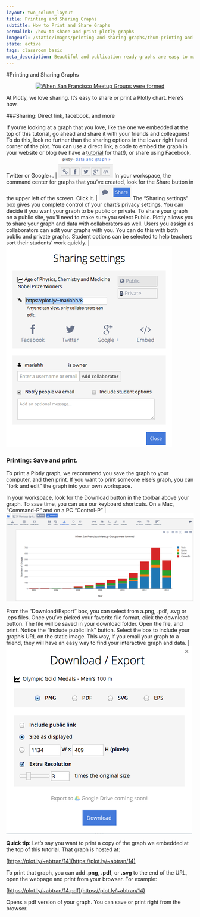 ```yaml
---
layout: two_column_layout
title: Printing and Sharing Graphs
subtitle: How to Print and Share Graphs
permalink: /how-to-share-and-print-plotly-graphs
imageurl: /static/images/printing-and-sharing-graphs/thum-printing-and-sharing-graphs.png
state: active
tags: classroom basic
meta_description: Beautiful and publication ready graphs are easy to make, share, and print with Plotly. A step-by-step tutorial of how to save, download, and share Plotly graphs.
---
```


#Printing and Sharing Graphs

<div>
    <a href="https://plot.ly/~abtran/14/" target="_blank" title="When San Francisco Meetup Groups were formed" style="display: block; text-align: center;"><img src="https://plot.ly/~abtran/14.png" alt="When San Francisco Meetup Groups were formed" style="max-width: 100%;width: 1137px;"  width="1137" onerror="this.onerror=null;this.src='https://plot.ly/404.png';" /></a>
    <script data-plotly="abtran:14" src="https://plot.ly/embed.js" async></script>
</div>

At Plotly, we love sharing. It’s easy to share or print a Plotly chart. Here’s how.

###Sharing: Direct link, facebook, and more

If you’re looking at a graph that you love, like the one we embedded at the top of this tutorial, go ahead and share it with your friends and colleagues! To do this, look no further than the sharing options in the lower right hand corner of the plot. You can use a direct link, a code to embed the graph in your website or blog (we have a <a href="https://plot.ly/embed/">tutorial</a> for that!), or share using Facebook, Twitter or Google+. | ![How to share and print plotly graphs](/static/images/printing-and-sharing-graphs/image03.png)
In your workspace, the command center for graphs that you’ve created, look for the Share button in the upper left of the screen. Click it. | ![How to share and print plotly graphs](/static/images/printing-and-sharing-graphs/image00.png)
The “Sharing settings” box gives you complete control of your chart&#8217;s privacy settings. You can decide if you want your graph to be public or private. To share your graph on a public site, you’ll need to make sure you select Public. Plotly allows you to share your graph and data with collaborators as well. Users you assign as collaborators can edit your graphs with you. You can do this with both public and private graphs. Student options can be selected to help teachers sort their students’ work quickly. | ![How to share and print plotly graphs](/static/images/printing-and-sharing-graphs/image07.png)

### Printing: Save and print.

To print a Plotly graph, we recommend you save the graph to your computer, and then print. If you want to print someone else’s graph, you can “fork and edit” the graph into your own workspace.

In your workspace, look for the Download button in the toolbar above your graph. To save time, you can use our keyboard shortcuts. On a Mac, “Command-P” and on a PC “Control-P” | ![How to share and print plotly graphs](/static/images/printing-and-sharing-graphs/image02.png)

From the “Download/Export” box, you can select from a.png, .pdf, .svg or .eps files. Once you’ve picked your favorite file format, click the download button. The file will be saved in your download folder. Open the file, and print. Notice the “Include public link” button. Select the box to include your graph&#8217;s URL on the static image. This way, if you email your graph to a friend, they will have an easy way to find your interactive graph and data. | ![How to share and print plotly graphs](/static/images/printing-and-sharing-graphs/image05.png)

**Quick tip:** Let’s say you want to print a copy of the graph we embedded at the top of this tutorial. That graph is hosted at:

[https://plot.ly/~abtran/14](https://plot.ly/~abtran/14)

To print that graph, you can add **.png**, **.pdf**, or **.svg** to the end of the URL, open the webpage and print from your browser. For example:

[https://plot.ly/~abtran/14.pdf](https://plot.ly/~abtran/14)

Opens a pdf version of your graph. You can save or print right from the browser.
